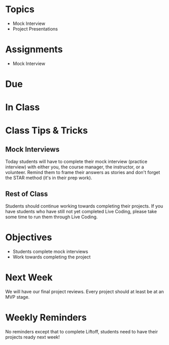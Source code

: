 # Topics
* Mock Interview
* Project Presentations

# Assignments
* Mock Interview

# Due

# In Class

# Class Tips & Tricks
## Mock Interviews
Today students will have to complete their mock interview (practice interview) with either you, the course manager, the instructor, or a volunteer. Remind them to frame their answers as stories and don't forget the STAR method (it's in their prep work).

## Rest of Class
Students should continue working towards completing their projects. If you have students who have still not yet completed Live Coding, please take some time to run them through Live Coding.

# Objectives
* Students complete mock interviews
* Work towards completing the project

# Next Week

We will have our final project reviews. Every project should at least be at an MVP stage.

# Weekly Reminders

No reminders except that to complete Liftoff, students need to have their projects ready next week!